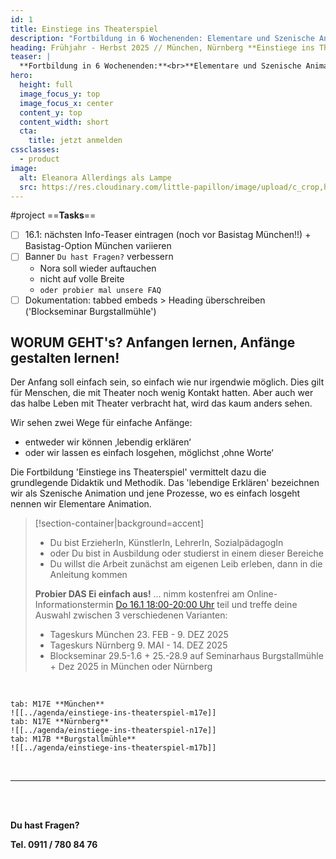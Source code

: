 ```yaml
---
id: 1
title: Einstiege ins Theaterspiel
description: "Fortbildung in 6 Wochenenden: Elementare und Szenische Animation"
heading: Frühjahr - Herbst 2025 // München, Nürnberg **Einstiege ins Theaterspiel**
teaser: |
  **Fortbildung in 6 Wochenenden:**<br>**Elementare und Szenische Animation**
hero:
  height: full
  image_focus_y: top
  image_focus_x: center
  content_y: top
  content_width: short
  cta:
    title: jetzt anmelden
cssclasses:
  - product
image:
  alt: Eleanora Allerdings als Lampe
  src: https://res.cloudinary.com/little-papillon/image/upload/c_crop,h_1000,w_1400,x_220,y_300/v1594701917/dasei/einstiege_lampe_nora.jpg
---
```


#project
==**Tasks**==
- [ ] 16.1: nächsten Info-Teaser eintragen (noch vor Basistag München!!) + Basistag-Option München variieren
- [ ] Banner `Du hast Fragen?` verbessern
	- Nora soll wieder auftauchen
	- nicht auf volle Breite
	- `oder probier mal unsere FAQ`
- [ ] Dokumentation: tabbed embeds > Heading überschreiben ('Blockseminar Burgstallmühle')

<!-- PUBLISH-FROM-HERE -->
## **WORUM GEHT's?** Anfangen lernen, Anfänge gestalten lernen!
Der Anfang soll einfach sein, so einfach wie nur irgendwie möglich. Dies gilt für Menschen, die mit Theater noch wenig Kontakt hatten. Aber auch wer das halbe Leben mit Theater verbracht hat, wird das kaum anders sehen.


Wir sehen zwei Wege für einfache Anfänge:
- entweder wir können ‚lebendig erklären‘
- oder wir lassen es einfach losgehen, möglichst ‚ohne Worte‘

Die Fortbildung 'Einstiege ins Theaterspiel' vermittelt dazu die grundlegende Didaktik und Methodik. Das 'lebendige Erklären' bezeichnen wir als Szenische Animation und jene Prozesse, wo es einfach losgeht nennen wir Elementare Animation.


> [!section-container|background=accent] 
> - Du bist ErzieherIn, KünstlerIn, LehrerIn, SozialpädagogIn
> - oder Du bist in Ausbildung oder studierst in einem dieser Bereiche
> - Du willst die Arbeit zunächst am eigenen Leib erleben, dann in die Anleitung kommen
> 
> **Probier DAS Ei einfach aus!** ... nimm kostenfrei am Online-Informationstermin [Do 16.1 18:00-20:00 Uhr](../agenda/501.info-teaser-aa_1531.md) teil und treffe deine Auswahl zwischen 3 verschiedenen Varianten:
> - Tageskurs München 23. FEB - 9. DEZ 2025
> - Tageskurs Nürnberg 9. MAI - 14. DEZ 2025
> - Blockseminar 29.5-1.6 + 25.-28.9 auf Seminarhaus Burgstallmühle + Dez 2025 in München oder Nürnberg

<br>

~~~tabs
tab: M17E **München**
![[../agenda/einstiege-ins-theaterspiel-m17e]]
tab: N17E **Nürnberg**
![[../agenda/einstiege-ins-theaterspiel-n17e]]
tab: M17B **Burgstallmühle**
![[../agenda/einstiege-ins-theaterspiel-m17b]]
~~~

<br/>
<hr/>
<br/>
<br/>

<Banner>
  <Prose>
    <p class="h2"><strong>Du hast Fragen?</strong></p>
    <p>
      <strong>Tel. 0911 / 780 84 76</strong>
    </p>
  </Prose>
</Banner>


<br>
